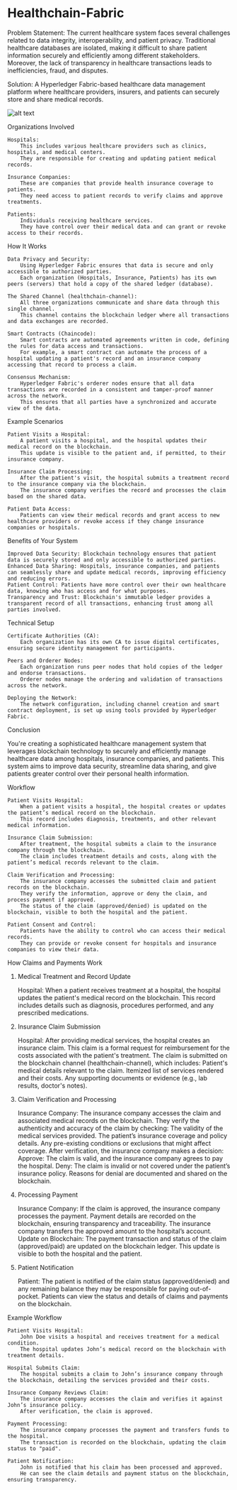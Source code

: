 # Healthchain-Fabric

Problem Statement: The current healthcare system faces several challenges related to data integrity, interoperability, and patient privacy. Traditional healthcare databases are isolated, making it difficult to share patient information securely and efficiently among different stakeholders. Moreover, the lack of transparency in healthcare transactions leads to inefficiencies, fraud, and disputes.

Solution: A Hyperledger Fabric-based healthcare data management platform where healthcare providers, insurers, and patients can securely store and share medical records.

![alt text](image.png)

Organizations Involved

    Hospitals:
        This includes various healthcare providers such as clinics, hospitals, and medical centers.
        They are responsible for creating and updating patient medical records.

    Insurance Companies:
        These are companies that provide health insurance coverage to patients.
        They need access to patient records to verify claims and approve treatments.

    Patients:
        Individuals receiving healthcare services.
        They have control over their medical data and can grant or revoke access to their records.

How It Works

    Data Privacy and Security:
        Using Hyperledger Fabric ensures that data is secure and only accessible to authorized parties.
        Each organization (Hospitals, Insurance, Patients) has its own peers (servers) that hold a copy of the shared ledger (database).

    The Shared Channel (healthchain-channel):
        All three organizations communicate and share data through this single channel.
        This channel contains the blockchain ledger where all transactions and data exchanges are recorded.

    Smart Contracts (Chaincode):
        Smart contracts are automated agreements written in code, defining the rules for data access and transactions.
        For example, a smart contract can automate the process of a hospital updating a patient's record and an insurance company accessing that record to process a claim.

    Consensus Mechanism:
        Hyperledger Fabric's orderer nodes ensure that all data transactions are recorded in a consistent and tamper-proof manner across the network.
        This ensures that all parties have a synchronized and accurate view of the data.

Example Scenarios

    Patient Visits a Hospital:
        A patient visits a hospital, and the hospital updates their medical record on the blockchain.
        This update is visible to the patient and, if permitted, to their insurance company.

    Insurance Claim Processing:
        After the patient's visit, the hospital submits a treatment record to the insurance company via the blockchain.
        The insurance company verifies the record and processes the claim based on the shared data.

    Patient Data Access:
        Patients can view their medical records and grant access to new healthcare providers or revoke access if they change insurance companies or hospitals.

Benefits of Your System

    Improved Data Security: Blockchain technology ensures that patient data is securely stored and only accessible to authorized parties.
    Enhanced Data Sharing: Hospitals, insurance companies, and patients can seamlessly share and update medical records, improving efficiency and reducing errors.
    Patient Control: Patients have more control over their own healthcare data, knowing who has access and for what purposes.
    Transparency and Trust: Blockchain's immutable ledger provides a transparent record of all transactions, enhancing trust among all parties involved.

Technical Setup

    Certificate Authorities (CA):
        Each organization has its own CA to issue digital certificates, ensuring secure identity management for participants.

    Peers and Orderer Nodes:
        Each organization runs peer nodes that hold copies of the ledger and endorse transactions.
        Orderer nodes manage the ordering and validation of transactions across the network.

    Deploying the Network:
        The network configuration, including channel creation and smart contract deployment, is set up using tools provided by Hyperledger Fabric.

Conclusion

You're creating a sophisticated healthcare management system that leverages blockchain technology to securely and efficiently manage healthcare data among hospitals, insurance companies, and patients. This system aims to improve data security, streamline data sharing, and give patients greater control over their personal health information.


Workflow

    Patient Visits Hospital:
        When a patient visits a hospital, the hospital creates or updates the patient’s medical record on the blockchain.
        This record includes diagnosis, treatments, and other relevant medical information.

    Insurance Claim Submission:
        After treatment, the hospital submits a claim to the insurance company through the blockchain.
        The claim includes treatment details and costs, along with the patient’s medical records relevant to the claim.

    Claim Verification and Processing:
        The insurance company accesses the submitted claim and patient records on the blockchain.
        They verify the information, approve or deny the claim, and process payment if approved.
        The status of the claim (approved/denied) is updated on the blockchain, visible to both the hospital and the patient.

    Patient Consent and Control:
        Patients have the ability to control who can access their medical records.
        They can provide or revoke consent for hospitals and insurance companies to view their data.

How Claims and Payments Work
1. Medical Treatment and Record Update

    Hospital: When a patient receives treatment at a hospital, the hospital updates the patient's medical record on the blockchain. This record includes details such as diagnosis, procedures performed, and any prescribed medications.

2. Insurance Claim Submission

    Hospital: After providing medical services, the hospital creates an insurance claim. This claim is a formal request for reimbursement for the costs associated with the patient's treatment.
    The claim is submitted on the blockchain channel (healthchain-channel), which includes:
        Patient's medical details relevant to the claim.
        Itemized list of services rendered and their costs.
        Any supporting documents or evidence (e.g., lab results, doctor's notes).

3. Claim Verification and Processing

    Insurance Company: The insurance company accesses the claim and associated medical records on the blockchain.
    They verify the authenticity and accuracy of the claim by checking:
        The validity of the medical services provided.
        The patient’s insurance coverage and policy details.
        Any pre-existing conditions or exclusions that might affect coverage.
    After verification, the insurance company makes a decision:
        Approve: The claim is valid, and the insurance company agrees to pay the hospital.
        Deny: The claim is invalid or not covered under the patient’s insurance policy. Reasons for denial are documented and shared on the blockchain.

4. Processing Payment

    Insurance Company: If the claim is approved, the insurance company processes the payment.
    Payment details are recorded on the blockchain, ensuring transparency and traceability.
    The insurance company transfers the approved amount to the hospital’s account.
    Update on Blockchain: The payment transaction and status of the claim (approved/paid) are updated on the blockchain ledger. This update is visible to both the hospital and the patient.

5. Patient Notification

    Patient: The patient is notified of the claim status (approved/denied) and any remaining balance they may be responsible for paying out-of-pocket.
    Patients can view the status and details of claims and payments on the blockchain.

Example Workflow

    Patient Visits Hospital:
        John Doe visits a hospital and receives treatment for a medical condition.
        The hospital updates John’s medical record on the blockchain with treatment details.

    Hospital Submits Claim:
        The hospital submits a claim to John’s insurance company through the blockchain, detailing the services provided and their costs.

    Insurance Company Reviews Claim:
        The insurance company accesses the claim and verifies it against John’s insurance policy.
        After verification, the claim is approved.

    Payment Processing:
        The insurance company processes the payment and transfers funds to the hospital.
        The transaction is recorded on the blockchain, updating the claim status to "paid".

    Patient Notification:
        John is notified that his claim has been processed and approved.
        He can see the claim details and payment status on the blockchain, ensuring transparency.
